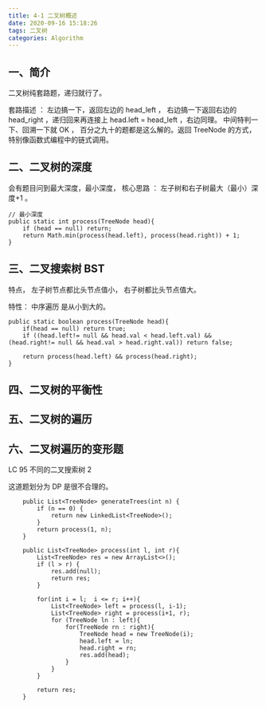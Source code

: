 ```yaml
---
title: 4-1 二叉树概述
date: 2020-09-16 15:18:26
tags: 二叉树
categories: Algorithm
---
```



## 一、简介

二叉树纯套路题，递归就行了。

套路描述 ： 左边搞一下，返回左边的 head_left ， 右边搞一下返回右边的 head_right ，递归回来再连接上 head.left = head_left ，右边同理。 中间特判一下、回溯一下就 OK ， 百分之九十的题都是这么解的。返回 TreeNode 的方式，特别像函数式编程中的链式调用。

## 二、二叉树的深度

会有题目问到最大深度，最小深度， 核心思路 ： 左子树和右子树最大（最小）深度+1 。

```
// 最小深度
public static int process(TreeNode head){
    if (head == null) return;
    return Math.min(process(head.left), process(head.right)) + 1;
}
```

## 三、二叉搜索树 BST

特点， 左子树节点都比头节点值小， 右子树都比头节点值大。

特性： 中序遍历 是从小到大的。

```
public static boolean process(TreeNode head){
    if(head == null) return true;
    if ((head.left!= null && head.val < head.left.val) && (head.right!= null && head.val > head.right.val)) return false;

    return process(head.left) && process(head.right);
}

```


## 四、二叉树的平衡性

## 五、二叉树的遍历


## 六、二叉树遍历的变形题


LC 95 不同的二叉搜索树 2


这道题划分为 DP 是很不合理的。 

```
    public List<TreeNode> generateTrees(int n) {
        if (n == 0) {
            return new LinkedList<TreeNode>();
        }
        return process(1, n);
    }

    public List<TreeNode> process(int l, int r){
        List<TreeNode> res = new ArrayList<>();
        if (l > r) {
            res.add(null);
            return res;
        }
        
        for(int i = l;  i <= r; i++){
            List<TreeNode> left = process(l, i-1);
            List<TreeNode> right = process(i+1, r);
            for (TreeNode ln : left){
                for(TreeNode rn : right){
                    TreeNode head = new TreeNode(i);
                    head.left = ln;
                    head.right = rn;
                    res.add(head);
                }
            }
        }

        return res;
    }

```